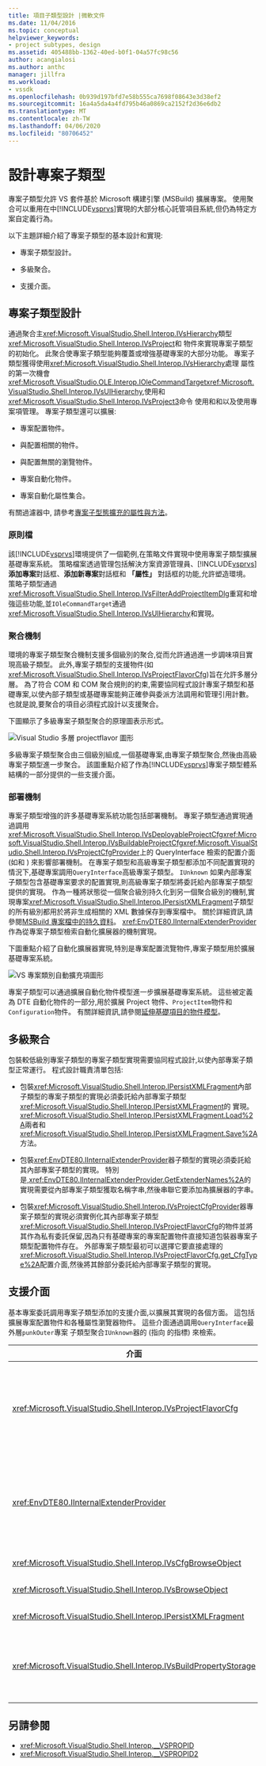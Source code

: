 ```yaml
---
title: 項目子類型設計 |微軟文件
ms.date: 11/04/2016
ms.topic: conceptual
helpviewer_keywords:
- project subtypes, design
ms.assetid: 405488bb-1362-40ed-b0f1-04a57fc98c56
author: acangialosi
ms.author: anthc
manager: jillfra
ms.workload:
- vssdk
ms.openlocfilehash: 0b939d197bfd7e58b555ca7698f08643e3d38ef2
ms.sourcegitcommit: 16a4a5da4a4fd795b46a0869ca2152f2d36e6db2
ms.translationtype: MT
ms.contentlocale: zh-TW
ms.lasthandoff: 04/06/2020
ms.locfileid: "80706452"
---
```

# <a name="project-subtypes-design"></a>設計專案子類型

專案子類型允許 VS 套件基於 Microsoft 構建引擎 (MSBuild) 擴展專案。 使用聚合可以重用在中[!INCLUDE[vsprvs](../../code-quality/includes/vsprvs_md.md)]實現的大部分核心託管項目系統,但仍為特定方案自定義行為。

 以下主題詳細介紹了專案子類型的基本設計和實現:

- 專案子類型設計。

- 多級聚合。

- 支援介面。

## <a name="project-subtype-design"></a>專案子類型設計

通過聚合主<xref:Microsoft.VisualStudio.Shell.Interop.IVsHierarchy>類型<xref:Microsoft.VisualStudio.Shell.Interop.IVsProject>和 物件來實現專案子類型的初始化。 此聚合使專案子類型能夠覆蓋或增強基礎專案的大部分功能。 專案子類型獲得使用<xref:Microsoft.VisualStudio.Shell.Interop.IVsHierarchy>處理 屬性的第一次機會<xref:Microsoft.VisualStudio.OLE.Interop.IOleCommandTarget><xref:Microsoft.VisualStudio.Shell.Interop.IVsUIHierarchy>,使用和<xref:Microsoft.VisualStudio.Shell.Interop.IVsProject3>命令 使用和和以及使用專案項管理。 專案子類型還可以擴展:

- 專案配置物件。

- 與配置相關的物件。

- 與配置無關的瀏覽物件。

- 專案自動化物件。

- 專案自動化屬性集合。

有關過濾器中, 請參考[專案子型態擴充的屬性與方法](../../extensibility/internals/properties-and-methods-extended-by-project-subtypes.md)。

### <a name="policy-files"></a>原則檔

該[!INCLUDE[vsprvs](../../code-quality/includes/vsprvs_md.md)]環境提供了一個範例,在策略文件實現中使用專案子類型擴展基礎專案系統。 策略檔案透過管理包括解決方案資源管理員、[!INCLUDE[vsprvs](../../code-quality/includes/vsprvs_md.md)]**添加專案**對話框、**添加新專案**對話框和 **「屬性」** 對話框的功能,允許塑造環境。 策略子類型通過<xref:Microsoft.VisualStudio.Shell.Interop.IVsFilterAddProjectItemDlg>重寫和增強這些功能,並`IOleCommandTarget`通過<xref:Microsoft.VisualStudio.Shell.Interop.IVsUIHierarchy>和實現。

### <a name="aggregation-mechanism"></a>聚合機制

環境的專案子類型聚合機制支援多個級別的聚合,從而允許通過進一步調味項目實現高級子類型。 此外,專案子類型的支援物件(如<xref:Microsoft.VisualStudio.Shell.Interop.IVsProjectFlavorCfg>)旨在允許多層分層。 為了符合 COM 和 COM 聚合規則的約束,需要協同程式設計專案子類型和基礎專案,以使內部子類型或基礎專案能夠正確參與委派方法調用和管理引用計數。 也就是說,要聚合的項目必須程式設計以支援聚合。

下圖顯示了多級專案子類型聚合的原理圖表示形式。

![Visual Studio 多層 projectflavor 圖形](../../extensibility/internals/media/vs_multilevelprojectflavor.gif)

多級專案子類型聚合由三個級別組成,一個基礎專案,由專案子類型聚合,然後由高級專案子類型進一步聚合。 該圖重點介紹了作為[!INCLUDE[vsprvs](../../code-quality/includes/vsprvs_md.md)]專案子類型體系結構的一部分提供的一些支援介面。

### <a name="deployment-mechanisms"></a>部署機制

專案子類型增強的許多基礎專案系統功能包括部署機制。 專案子類型通過實現通過調用<xref:Microsoft.VisualStudio.Shell.Interop.IVsDeployableProjectCfg><xref:Microsoft.VisualStudio.Shell.Interop.IVsBuildableProjectCfg><xref:Microsoft.VisualStudio.Shell.Interop.IVsProjectCfgProvider>上的 QueryInterface 檢索的配置介面(如和 ) 來影響部署機制。 在專案子類型和高級專案子類型都添加不同配置實現的情況下,基礎專案調用`QueryInterface`高級專案子類型。 `IUnknown` 如果內部專案子類型包含基礎專案要求的配置實現,則高級專案子類型將委託給內部專案子類型提供的實現。 作為一種將狀態從一個聚合級別持久化到另一個聚合級別的機制,實現專案<xref:Microsoft.VisualStudio.Shell.Interop.IPersistXMLFragment>子類型的所有級別都用於將非生成相關的 XML 數據保存到專案檔中。 關於詳細資訊,請參閱[MSBuild 專案檔中的持久資料](../../extensibility/internals/persisting-data-in-the-msbuild-project-file.md)。 <xref:EnvDTE80.IInternalExtenderProvider>作為從專案子類型檢索自動化擴展器的機制實現。

下圖重點介紹了自動化擴展器實現,特別是專案配置流覽物件,專案子類型用於擴展基礎專案系統。

![VS 專案類別自動擴充項圖形](../../extensibility/internals/media/vs_projectflavorautoextender.gif)

專案子類型可以通過擴展自動化物件模型進一步擴展基礎專案系統。 這些被定義為 DTE 自動化物件的一部分,用於擴展 Project 物件、`ProjectItem`物件和`Configuration`物件。 有關詳細資訊,請參閱[延伸基礎項目的物件模型](../../extensibility/internals/extending-the-object-model-of-the-base-project.md)。

## <a name="multi-level-aggregation"></a>多級聚合

包裝較低級別專案子類型的專案子類型實現需要協同程式設計,以使內部專案子類型正常運行。 程式設計職責清單包括:

- 包裝<xref:Microsoft.VisualStudio.Shell.Interop.IPersistXMLFragment>內部子類型的專案子類型的實現必須委託給內部專案子類型<xref:Microsoft.VisualStudio.Shell.Interop.IPersistXMLFragment>的 實現。<xref:Microsoft.VisualStudio.Shell.Interop.IPersistXMLFragment.Load%2A>兩者和<xref:Microsoft.VisualStudio.Shell.Interop.IPersistXMLFragment.Save%2A>方法。

- 包裝<xref:EnvDTE80.IInternalExtenderProvider>器子類型的實現必須委託給其內部專案子類型的實現。 特別是,<xref:EnvDTE80.IInternalExtenderProvider.GetExtenderNames%2A>的 實現需要從內部專案子類型獲取名稱字串,然後串聯它要添加為擴展器的字串。

- 包裝<xref:Microsoft.VisualStudio.Shell.Interop.IVsProjectCfgProvider>器專案子類型的實現必須實例化其內部專案子類型<xref:Microsoft.VisualStudio.Shell.Interop.IVsProjectFlavorCfg>的物件並將其作為私有委託保留,因為只有基礎專案的專案配置物件直接知道包裝器專案子類型配置物件存在。 外部專案子類型最初可以選擇它要直接處理的<xref:Microsoft.VisualStudio.Shell.Interop.IVsProjectFlavorCfg.get_CfgType%2A>配置介面,然後將其餘部分委託給內部專案子類型的實現。

## <a name="supporting-interfaces"></a>支援介面

基本專案委託調用專案子類型添加的支援介面,以擴展其實現的各個方面。 這包括擴展專案配置物件和各種屬性瀏覽器物件。 這些介面通過調用`QueryInterface`最外層`punkOuter`專案 子類型聚合`IUnknown`器的 (指向 的指標) 來檢索。

|介面|專案子類型|
|---------------|---------------------|
|<xref:Microsoft.VisualStudio.Shell.Interop.IVsProjectFlavorCfg>|允許項目子型態:<br /><br /> - 提供<xref:Microsoft.VisualStudio.Shell.Interop.IVsDeployableProjectCfg>的 實現。<br />- 使用允許項目子型態提供其自己的執行來控制除錯器<xref:Microsoft.VisualStudio.Shell.Interop.IVsDebuggableProjectCfg>的啟動 。<br />- 停用設計時表示式評估`DBGLAUNCH_DesignTimeExprEval`, 在啟動時適當<xref:Microsoft.VisualStudio.Shell.Interop.IVsDebuggableProjectCfg.QueryDebugLaunch%2A>處理案例 。|
|<xref:EnvDTE80.IInternalExtenderProvider>|允許項目子型態:<br /><br /> -<xref:Microsoft.VisualStudio.Shell.Interop.__VSHPROPID.VSHPROPID_BrowseObject>擴展專案的,以添加或刪除項目的設定獨立屬性。<br />- 延伸項目的項目自動化<xref:Microsoft.VisualStudio.Shell.Interop.__VSHPROPID.VSHPROPID_ExtObject>物件 ( ) 。<br /><br /> 上面的屬性值取自<xref:Microsoft.VisualStudio.Shell.Interop.__VSHPROPID2>枚舉。|
|<xref:Microsoft.VisualStudio.Shell.Interop.IVsCfgBrowseObject>|允許專案子類型映射回給定專案配置流<xref:Microsoft.VisualStudio.Shell.Interop.IVsCfg>覽 物件的物件。|
|<xref:Microsoft.VisualStudio.Shell.Interop.IVsBrowseObject>|允許專案子類型映射回<xref:Microsoft.VisualStudio.Shell.Interop.IVsHierarchy>`VSITEMID`或 物件,給定專案配置瀏覽物件。|
|<xref:Microsoft.VisualStudio.Shell.Interop.IPersistXMLFragment>|允許專案子類型將任意 XML 結構化資料保存到專案檔 (.vbproj 或 .csproj)。 此數據對 MSBuild 不可見。|
|<xref:Microsoft.VisualStudio.Shell.Interop.IVsBuildPropertyStorage>|允許項目子型態:<br /><br /> - 添加新的 MSBuild 屬性以持久化。<br />- 從 MSBuild 中刪除不必要的屬性。<br />- 查詢 MSBuild 屬性的當前值。<br />- 更改 MSBuild 屬性的當前值。|

## <a name="see-also"></a>另請參閱

- <xref:Microsoft.VisualStudio.Shell.Interop.__VSPROPID>
- <xref:Microsoft.VisualStudio.Shell.Interop.__VSPROPID2>
